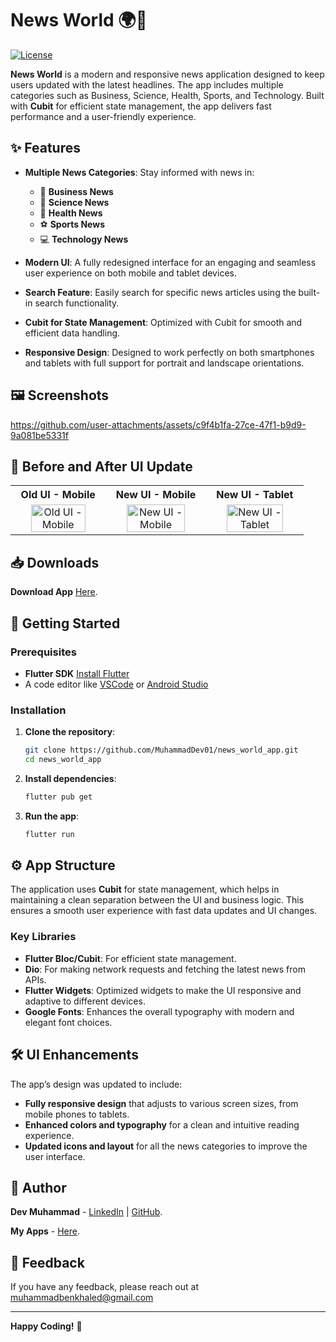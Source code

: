 # News World 🌍📰

[![License](https://img.shields.io/badge/license-MIT-blue.svg)](LICENSE)

**News World** is a modern and responsive news application designed to keep users updated with the latest headlines. The app includes multiple categories such as Business, Science, Health, Sports, and Technology. Built with **Cubit** for efficient state management, the app delivers fast performance and a user-friendly experience.

## ✨ Features

- **Multiple News Categories**: Stay informed with news in:
  - 🏢 **Business News**
  - 🔬 **Science News**
  - 🏥 **Health News**
  - ⚽ **Sports News**
  - 💻 **Technology News**

- **Modern UI**: A fully redesigned interface for an engaging and seamless user experience on both mobile and tablet devices.
- **Search Feature**: Easily search for specific news articles using the built-in search functionality.
- **Cubit for State Management**: Optimized with Cubit for smooth and efficient data handling.
- **Responsive Design**: Designed to work perfectly on both smartphones and tablets with full support for portrait and landscape orientations.

## 🖼️ Screenshots

  https://github.com/user-attachments/assets/c9f4b1fa-27ce-47f1-b9d9-9a081be5331f

## 📱 Before and After UI Update

<table align="center">
  <tr>
    <th>Old UI - Mobile</th>
    <th>New UI - Mobile</th>
    <th>New UI - Tablet</th>
  </tr>
  <tr>
    <td align="center">
      <img src="https://github.com/user-attachments/assets/7a0ab94e-f228-484c-a53f-de54e6161838" alt="Old UI - Mobile" width="80%" />
    </td>
    <td align="center">
      <img src="https://github.com/user-attachments/assets/5858d069-484f-483c-928a-4dc20fbcfae0" alt="New UI - Mobile" width="80%" />
    </td>
    <td align="center">
      <img src="https://github.com/user-attachments/assets/8225ca07-16ed-4217-bc42-f96e21237128" alt="New UI - Tablet" width="80%" />
    </td>
  </tr>
</table>

## 📥 Downloads

**Download App**      [Here](https://drive.google.com/drive/folders/10WBhpHSIuC4Thr6Pl43-nKGS46nqzvqj).

## 🚀 Getting Started

### Prerequisites

- **Flutter SDK** [Install Flutter](https://flutter.dev/docs/get-started/install)
- A code editor like [VSCode](https://code.visualstudio.com/) or [Android Studio](https://developer.android.com/studio)

### Installation

1. **Clone the repository**:

    ```bash
    git clone https://github.com/MuhammadDev01/news_world_app.git
    cd news_world_app
    ```

2. **Install dependencies**:

    ```bash
    flutter pub get
    ```

3. **Run the app**:

    ```bash
    flutter run
    ```

## ⚙️ App Structure

The application uses **Cubit** for state management, which helps in maintaining a clean separation between the UI and business logic. This ensures a smooth user experience with fast data updates and UI changes.

### Key Libraries

- **Flutter Bloc/Cubit**: For efficient state management.
- **Dio**: For making network requests and fetching the latest news from APIs.
- **Flutter Widgets**: Optimized widgets to make the UI responsive and adaptive to different devices.
- **Google Fonts**: Enhances the overall typography with modern and elegant font choices.

## 🛠️ UI Enhancements

The app’s design was updated to include:

- **Fully responsive design** that adjusts to various screen sizes, from mobile phones to tablets.
- **Enhanced colors and typography** for a clean and intuitive reading experience.
- **Updated icons and layout** for all the news categories to improve the user interface.

## 👤 Author

**Dev Muhammad** - [LinkedIn](https://www.linkedin.com/in/muhammad-khaled-811a9431a/) | [GitHub](https://github.com/MuhammadDev01).

**My Apps** - [Here](https://drive.google.com/drive/folders/18YQL6izZ-kHC2D2FamP89nJKfQyQOAx0).

## 💬 Feedback

If you have any feedback, please reach out at muhammadbenkhaled@gmail.com

---

**Happy Coding!** 🚀
